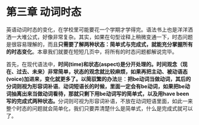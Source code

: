# 第三章 动词时态

英语动词时态的变化，在学校里可能要花一个学期才学得完。语法书上也是洋洋洒洒一大堆公式，好像非常复杂。其实，如果在句型诠释上稍微变通一下，时态问题是很容易理解的，而且<b>只需要了解两种状态：**简单式与完成式**，就能充分掌握所有的时态变化</b>。本章我们就要在短短几页中，将所有的时态问题都解说完毕。

首先，在现代语法中，**时间(time)**和**状态(aspect)**是分开处理的。<b>时间观念（现在、过去、未来）非常简单，状态的观念就比较麻烦，如果再把主动、被动语态(voice)加进来，变化就更多了。</b>以**简驭繁的办法**是：**把be动词当做动词，其后的分词则视为形容词补语**。<b>动词短语长的时候，里面一定会有be动词，**如果把be动词抽离出来当做动词看待**，那就只剩下**用be动词写的简单式**，以及**用have been写的完成式**两种状态。</b>分词则可视为形容词补语，不放在动词短语里面，如此一来整个时态的问题就会简单化，我们只要弄清楚什么是简单式，什么是完成式就可以了。